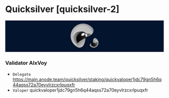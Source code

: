 # Quicksilver [quicksilver-2]
![Quicksilver](https://github.com/Voynitskiy/Voynitskiy/blob/main/mainnet/Quicksilver/Quicksilver.png)
### Validator AlxVoy
* `Delegate` https://main.anode.team/quicksilver/staking/quickvaloper1jdc79gn5h6q44aqss72a70eyvlrzcxrlpuqxfr
* `Valoper` quickvaloper1jdc79gn5h6q44aqss72a70eyvlrzcxrlpuqxfr
